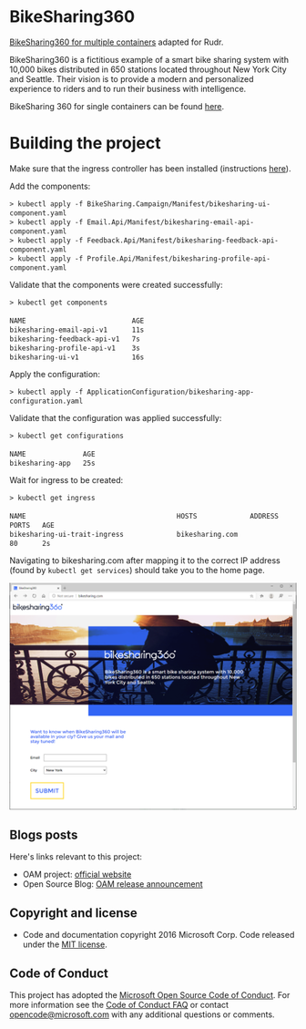 # BikeSharing360

[BikeSharing360 for multiple containers](https://github.com/microsoft/BikeSharing360_MultiContainer) adapted for Rudr.

BikeSharing360 is a fictitious example of a smart bike sharing system with 10,000 bikes distributed in 650 stations located throughout New York City and Seattle. Their vision is to provide a modern and personalized experience to riders and to run their business with intelligence.

BikeSharing 360 for single containers can be found [here](../BikeSharing360_SingleContainer_App).

# Building the project

Make sure that the ingress controller has been installed (instructions [here](https://github.com/oam-dev/rudr/blob/master/docs/setup/install.md)).

Add the components:

```
> kubectl apply -f BikeSharing.Campaign/Manifest/bikesharing-ui-component.yaml
> kubectl apply -f Email.Api/Manifest/bikesharing-email-api-component.yaml
> kubectl apply -f Feedback.Api/Manifest/bikesharing-feedback-api-component.yaml
> kubectl apply -f Profile.Api/Manifest/bikesharing-profile-api-component.yaml
```

Validate that the components were created successfully:

```
> kubectl get components

NAME                          AGE
bikesharing-email-api-v1      11s
bikesharing-feedback-api-v1   7s
bikesharing-profile-api-v1    3s
bikesharing-ui-v1             16s
```

Apply the configuration:

```
> kubectl apply -f ApplicationConfiguration/bikesharing-app-configuration.yaml
```

Validate that the configuration was applied successfully:

```
> kubectl get configurations

NAME              AGE
bikesharing-app   25s
```

Wait for ingress to be created:

```
> kubectl get ingress

NAME                                     HOSTS             ADDRESS   PORTS   AGE
bikesharing-ui-trait-ingress             bikesharing.com             80      2s
```

Navigating to bikesharing.com after mapping it to the correct IP address (found by `kubectl get services`) should take you to the home page.

![bikesharing website](./App/img/bikesharing.PNG)

## Blogs posts

Here's links relevant to this project:

- OAM project: [official website](https://oam.dev/)
- Open Source Blog: [OAM release announcement](https://cloudblogs.microsoft.com/opensource/2019/10/16/announcing-open-application-model/)

## Copyright and license
* Code and documentation copyright 2016 Microsoft Corp. Code released under the [MIT license](https://opensource.org/licenses/MIT).

## Code of Conduct 
This project has adopted the [Microsoft Open Source Code of Conduct](https://opensource.microsoft.com/codeofconduct/). For more information see the [Code of Conduct FAQ](https://opensource.microsoft.com/codeofconduct/faq/) or contact [opencode@microsoft.com](mailto:opencode@microsoft.com) with any additional questions or comments.
